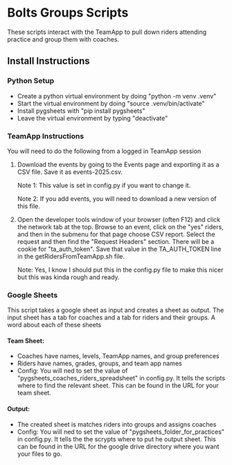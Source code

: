 # Bolts Groups Scripts
These scripts interact with the TeamApp to pull down riders attending practice and group them with coaches.

## Install Instructions

### Python Setup
* Create a python virtual environment by doing "python -m venv .venv"
* Start the virtual environment by doing "source .venv/bin/activate"
* Install pygsheets with "pip install pygsheets"
* Leave the virtual environment by typing "deactivate"

 
### TeamApp Instructions
You will need to do the following from a logged in TeamApp session

1. Download the events by going to the Events page and exporting it as a CSV
   file.  Save it as events-2025.csv.

   Note 1: This value is set in config.py if you want to change it.
   
   Note 2: If you add events, you will need to download a new version of this
           file.

2. Open the developer tools window of your browser (often F12) and click the
   network tab at the top.  Browse to an event, click on the "yes" riders,
   and then in the submenu for that page choose CSV report.  Select the
   request and then find the "Request Headers" section.  There will be a
   cookie for "ta_auth_token".  Save that value in the TA_AUTH_TOKEN line in
   the getRidersFromTeamApp.sh file.

   Note: Yes, I know I should put this in the config.py file to make this nicer but
         this was kinda rough and ready.


### Google Sheets
This script takes a google sheet as input and creates a sheet as output.  The
input sheet has a tab for coaches and a tab for riders and their groups.  A
word about each of these sheets

#### Team Sheet:
* Coaches have names, levels, TeamApp names, and group preferences
* Riders have names, grades, groups, and team app names
* Config: You will ned to set the value of
          "pygsheets_coaches_riders_spreadsheet" in config.py.  It tells the
          scripts where to find the relevant sheet.  This can be found in the
          URL for your team sheet.

#### Output:
* The created sheet is matches riders into groups and assigns coaches
* Config: You will ned to set the value of "pygsheets_folder_for_practices"
          in config.py.  It tells the the scrypts where to put he output
          sheet.  This can be found in the URL for the google drive directory
          where you want your files to go.

